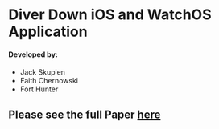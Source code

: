# Diver Down iOS and WatchOS Application

#### Developed by:
* Jack Skupien
* Faith Chernowski
* Fort Hunter

## Please see the full Paper [here](https://drive.google.com/uc?export=download&id=1n2JJLHxvNATn6pjkhKKI5rOQZSwYXr5Q)
